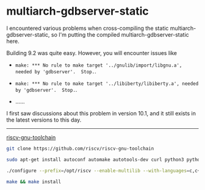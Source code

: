 # multiarch-gdbserver-static

I encountered various problems when cross-compiling the static multiarch-gdbserver-static, so I'm putting the compiled multiarch-gdbserver-static here.

Building 9.2 was quite easy. However, you will encounter issues like 
- `make: *** No rule to make target '../gnulib/import/libgnu.a', needed by 'gdbserver'.  Stop.`.

- `make: *** No rule to make target '../libiberty/libiberty.a', needed by 'gdbserver'.  Stop.`.
- ......

I first saw discussions about this problem in version 10.1, and it still exists in the latest versions to this day.
****

[riscv-gnu-toolchain](https://github.com/riscv-collab/riscv-gnu-toolchain)
```sh
git clone https://github.com/riscv/riscv-gnu-toolchain

sudo apt-get install autoconf automake autotools-dev curl python3 python3-pip python3-tomli libmpc-dev libmpfr-dev libgmp-dev gawk build-essential bison flex texinfo gperf libtool patchutils bc zlib1g-dev libexpat-dev ninja-build git cmake libglib2.0-dev libslirp-dev

./configure --prefix=/opt/riscv --enable-multilib --with-languages=c,c++

make && make install

```
